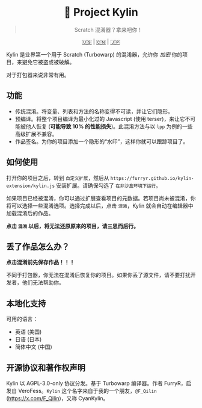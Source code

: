 <div align="center">

# 🐉 Project Kylin

> Scratch 混淆器？拿来吧你！

[🇺🇸](./README.md) | [🇨🇳](./README_zh-CN.md) | [🇯🇵](./README_ja-JP.md)

</div>

Kylin 是业界第一个用于 Scratch (Turbowarp) 的混淆器，允许你 _加密_ 你的项目，来避免它被盗或被破解。

对于打包器来说非常有用。

## 功能

- 传统混淆。将变量、列表和方法的名称变得不可读，并让它们隐形。
- 预编译。将整个项目编译为最小化过的 Javascript (使用 terser)，来让它不可能被他人恢复 (**可能导致 10% 的性能损失**)。此混淆方法与以 `lpp` 为例的一些高级扩展不兼容。
- 作品签名。为你的项目添加一个隐形的“水印”，这样你就可以跟踪项目了。

## 如何使用

打开你的项目之后，转到 `自定义扩展`，然后从 `https://furryr.github.io/kylin-extension/kylin.js` 安装扩展。请确保勾选了 `在非沙盒环境下运行`。

如果项目已经被混淆，你可以通过扩展查看项目的元数据。若项目尚未被混淆，你将可以选择一些混淆选项。选择完成以后，点击 `混淆`，Kylin 就会自动在编辑器中加载混淆后的作品。

**点击 `混淆` 以后，将无法还原原来的项目，请三思而后行。**

## 丢了作品怎么办？

**点击混淆前先保存作品！！！**

不同于打包器，你无法在混淆后恢复你的项目。如果你丢了源文件，请不要打扰开发者，他们无法帮助你。

## 本地化支持

可用的语言：

- 英语 (美国)
- 日语 (日本)
- 简体中文 (中国)

## 开源协议和著作权声明

Kylin 以 AGPL-3.0-only 协议分发。基于 Turbowarp 编译器。作者 FurryR，启发自 VeroFess。`Kylin` 这个名字来自于我的一个朋友，`@F_Qilin` (https://x.com/F_Qilin)，又称 CyanKylin。

